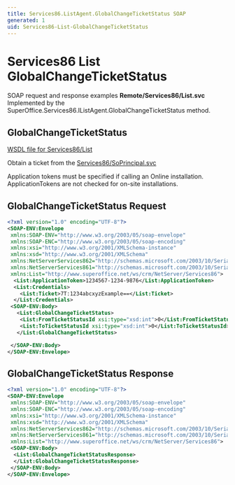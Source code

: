 ```yaml
---
title: Services86.ListAgent.GlobalChangeTicketStatus SOAP
generated: 1
uid: Services86-List-GlobalChangeTicketStatus
---
```


# Services86 List GlobalChangeTicketStatus

SOAP request and response examples **Remote/Services86/List.svc**
Implemented by the <see cref="M:SuperOffice.Services86.IListAgent.GlobalChangeTicketStatus">SuperOffice.Services86.IListAgent.GlobalChangeTicketStatus</see> method.

## GlobalChangeTicketStatus

[WSDL file for Services86/List](../Services86-List.md)

Obtain a ticket from the [Services86/SoPrincipal.svc](../SoPrincipal/index.md)

Application tokens must be specified if calling an Online installation. ApplicationTokens are not checked for on-site installations.

## GlobalChangeTicketStatus Request

```xml
<?xml version="1.0" encoding="UTF-8"?>
<SOAP-ENV:Envelope
 xmlns:SOAP-ENV="http://www.w3.org/2003/05/soap-envelope"
 xmlns:SOAP-ENC="http://www.w3.org/2003/05/soap-encoding"
 xmlns:xsi="http://www.w3.org/2001/XMLSchema-instance"
 xmlns:xsd="http://www.w3.org/2001/XMLSchema"
 xmlns:NetServerServices862="http://schemas.microsoft.com/2003/10/Serialization/Arrays"
 xmlns:NetServerServices861="http://schemas.microsoft.com/2003/10/Serialization/"
 xmlns:List="http://www.superoffice.net/ws/crm/NetServer/Services86">
  <List:ApplicationToken>1234567-1234-9876</List:ApplicationToken>
  <List:Credentials>
    <List:Ticket>7T:1234abcxyzExample==</List:Ticket>
  </List:Credentials>
 <SOAP-ENV:Body>
   <List:GlobalChangeTicketStatus>
    <List:FromTicketStatusId xsi:type="xsd:int">0</List:FromTicketStatusId>
    <List:ToTicketStatusId xsi:type="xsd:int">0</List:ToTicketStatusId>
   </List:GlobalChangeTicketStatus>

 </SOAP-ENV:Body>
</SOAP-ENV:Envelope>

```

## GlobalChangeTicketStatus Response

```xml
<?xml version="1.0" encoding="UTF-8"?>
<SOAP-ENV:Envelope
 xmlns:SOAP-ENV="http://www.w3.org/2003/05/soap-envelope"
 xmlns:SOAP-ENC="http://www.w3.org/2003/05/soap-encoding"
 xmlns:xsi="http://www.w3.org/2001/XMLSchema-instance"
 xmlns:xsd="http://www.w3.org/2001/XMLSchema"
 xmlns:NetServerServices862="http://schemas.microsoft.com/2003/10/Serialization/Arrays"
 xmlns:NetServerServices861="http://schemas.microsoft.com/2003/10/Serialization/"
 xmlns:List="http://www.superoffice.net/ws/crm/NetServer/Services86">
 <SOAP-ENV:Body>
  <List:GlobalChangeTicketStatusResponse>
  </List:GlobalChangeTicketStatusResponse>
 </SOAP-ENV:Body>
</SOAP-ENV:Envelope>

```

